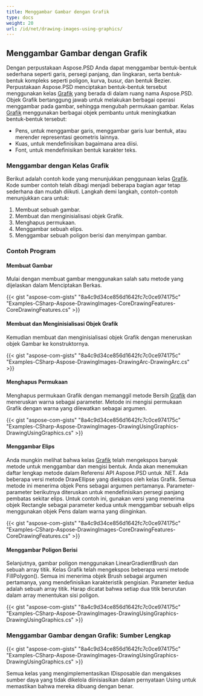 ```yaml
---
title: Menggambar Gambar dengan Grafik
type: docs
weight: 20
url: /id/net/drawing-images-using-graphics/
---
```


## **Menggambar Gambar dengan Grafik**
Dengan perpustakaan Aspose.PSD Anda dapat menggambar bentuk-bentuk sederhana seperti garis, persegi panjang, dan lingkaran, serta bentuk-bentuk kompleks seperti poligon, kurva, busur, dan bentuk Bezier. Perpustakaan Aspose.PSD menciptakan bentuk-bentuk tersebut menggunakan kelas [Grafik](https://reference.aspose.com/psd/net/aspose.psd/graphics) yang berada di dalam ruang nama Aspose.PSD. Objek Grafik bertanggung jawab untuk melakukan berbagai operasi menggambar pada gambar, sehingga mengubah permukaan gambar. Kelas [Grafik](https://reference.aspose.com/psd/net/aspose.psd/graphics) menggunakan berbagai objek pembantu untuk meningkatkan bentuk-bentuk tersebut:

- Pens, untuk menggambar garis, menggambar garis luar bentuk, atau merender representasi geometris lainnya.
- Kuas, untuk mendefinisikan bagaimana area diisi.
- Font, untuk mendefinisikan bentuk karakter teks.
### **Menggambar dengan Kelas Grafik**
Berikut adalah contoh kode yang menunjukkan penggunaan kelas [Grafik](https://reference.aspose.com/psd/net/aspose.psd/graphics). Kode sumber contoh telah dibagi menjadi beberapa bagian agar tetap sederhana dan mudah diikuti. Langkah demi langkah, contoh-contoh menunjukkan cara untuk:

1. Membuat sebuah gambar.
2. Membuat dan menginisialisasi objek Grafik.
3. Menghapus permukaan.
4. Menggambar sebuah elips.
5. Menggambar sebuah poligon berisi dan menyimpan gambar.
### **Contoh Program**
#### **Membuat Gambar**
Mulai dengan membuat gambar menggunakan salah satu metode yang dijelaskan dalam Menciptakan Berkas.

{{< gist "aspose-com-gists" "8a4c9d34ce856d1642fc7c0ce974175c" "Examples-CSharp-Aspose-DrawingImages-CoreDrawingFeatures-CoreDrawingFeatures.cs" >}}
#### **Membuat dan Menginisialisasi Objek Grafik**
Kemudian membuat dan menginisialisasi objek Grafik dengan meneruskan objek Gambar ke konstruktornya.

{{< gist "aspose-com-gists" "8a4c9d34ce856d1642fc7c0ce974175c" "Examples-CSharp-Aspose-DrawingImages-DrawingArc-DrawingArc.cs" >}}
#### **Menghapus Permukaan**
Menghapus permukaan Grafik dengan memanggil metode Bersih [Grafik](https://reference.aspose.com/psd/net/aspose.psd/graphics) dan meneruskan warna sebagai parameter. Metode ini mengisi permukaan Grafik dengan warna yang dilewatkan sebagai argumen.

{{< gist "aspose-com-gists" "8a4c9d34ce856d1642fc7c0ce974175c" "Examples-CSharp-Aspose-DrawingImages-DrawingUsingGraphics-DrawingUsingGraphics.cs" >}}
#### **Menggambar Elips**
Anda mungkin melihat bahwa kelas [Grafik](https://reference.aspose.com/psd/net/aspose.psd/graphics) telah mengekspos banyak metode untuk menggambar dan mengisi bentuk. Anda akan menemukan daftar lengkap metode dalam Referensi API Aspose.PSD untuk .NET. Ada beberapa versi metode DrawEllipse yang diekspos oleh kelas Grafik. Semua metode ini menerima objek Pens sebagai argumen pertamanya. Parameter-parameter berikutnya diteruskan untuk mendefinisikan persegi panjang pembatas sekitar elips. Untuk contoh ini, gunakan versi yang menerima objek Rectangle sebagai parameter kedua untuk menggambar sebuah elips menggunakan objek Pens dalam warna yang diinginkan.

{{< gist "aspose-com-gists" "8a4c9d34ce856d1642fc7c0ce974175c" "Examples-CSharp-Aspose-DrawingImages-CoreDrawingFeatures-CoreDrawingFeatures.cs" >}}
#### **Menggambar Poligon Berisi**
Selanjutnya, gambar poligon menggunakan LinearGradientBrush dan sebuah array titik. Kelas Grafik telah mengekspos beberapa versi metode FillPolygon(). Semua ini menerima objek Brush sebagai argumen pertamanya, yang mendefinisikan karakteristik pengisian. Parameter kedua adalah sebuah array titik. Harap dicatat bahwa setiap dua titik berurutan dalam array menentukan sisi poligon.

{{< gist "aspose-com-gists" "8a4c9d34ce856d1642fc7c0ce974175c" "Examples-CSharp-Aspose-DrawingImages-DrawingUsingGraphics-DrawingUsingGraphics.cs" >}}
### **Menggambar Gambar dengan Grafik: Sumber Lengkap**
{{< gist "aspose-com-gists" "8a4c9d34ce856d1642fc7c0ce974175c" "Examples-CSharp-Aspose-DrawingImages-DrawingUsingGraphics-DrawingUsingGraphics.cs" >}}

Semua kelas yang mengimplementasikan IDisposable dan mengakses sumber daya yang tidak dikelola diinisiasikan dalam pernyataan Using untuk memastikan bahwa mereka dibuang dengan benar.
